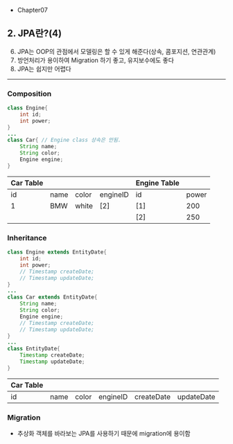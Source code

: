 -   Chapter07

## 2. JPA란?(4)

6. JPA는 OOP의 관점에서 모델링은 할 수 있게 해준다(상속, 콤포지션, 연관관계)
7. 방언처리가 용이하여 Migration 하기 좋고, 유지보수에도 좋다
8. JPA는 쉽지만 어렵다

---

### Composition

```java
class Engine{
    int id;
    int power;
}
...
class Car{ // Engine class 상속은 안됨.
    String name;
    String color;
    Engine engine;
}
```

| Car Table |      |       |          | Engine Table |       |
| --------- | ---- | ----- | -------- | ------------ | ----- |
| id        | name | color | engineID | id           | power |
| 1         | BMW  | white | [2]      | [1]          | 200   |
|           |      |       |          | [2]          | 250   |

### Inheritance

```java
class Engine extends EntityDate{
    int id;
    int power;
    // Timestamp createDate;
    // Timestamp updateDate;
}
...
class Car extends EntityDate{
    String name;
    String color;
    Engine engine;
    // Timestamp createDate;
    // Timestamp updateDate;
}
...
class EntityDate{
    Timestamp createDate;
    Timestamp updateDate;
}
```

| Car Table |      |       |          |            |            |
| --------- | ---- | ----- | -------- | ---------- | ---------- |
| id        | name | color | engineID | createDate | updateDate |

### Migration

-   추상화 객체를 바라보는 JPA를 사용하기 때문에 migration에 용이함
